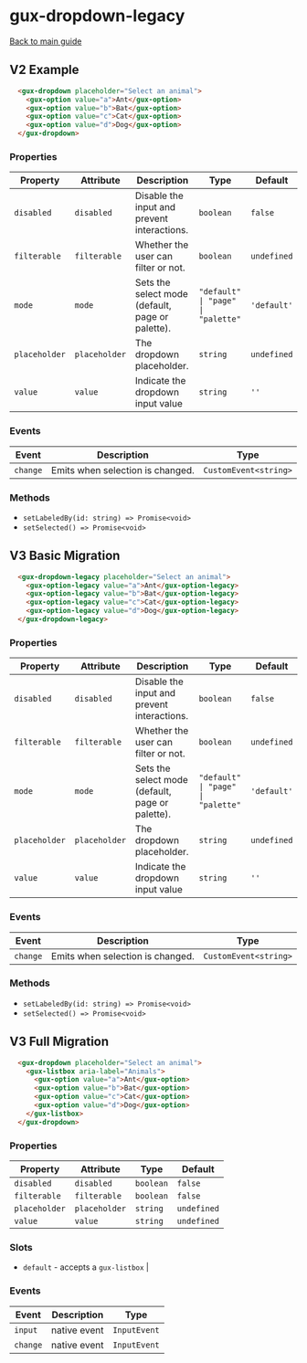 # gux-dropdown-legacy

[Back to main guide](./readme)

## V2 Example

```html
  <gux-dropdown placeholder="Select an animal">
    <gux-option value="a">Ant</gux-option>
    <gux-option value="b">Bat</gux-option>
    <gux-option value="c">Cat</gux-option>
    <gux-option value="d">Dog</gux-option>
  </gux-dropdown>
```

### Properties

| Property      | Attribute     | Description                                      | Type                               | Default     |
| ------------- | ------------- | ------------------------------------------------ | ---------------------------------- | ----------- |
| `disabled`    | `disabled`    | Disable the input and prevent interactions.      | `boolean`                          | `false`     |
| `filterable`  | `filterable`  | Whether the user can filter or not.              | `boolean`                          | `undefined` |
| `mode`        | `mode`        | Sets the select mode (default, page or palette). | `"default" \| "page" \| "palette"` | `'default'` |
| `placeholder` | `placeholder` | The dropdown placeholder.                        | `string`                           | `undefined` |
| `value`       | `value`       | Indicate the dropdown input value                | `string`                           | `''`        |


### Events

| Event    | Description                      | Type                  |
| -------- | -------------------------------- | --------------------- |
| `change` | Emits when selection is changed. | `CustomEvent<string>` |


### Methods

* `setLabeledBy(id: string) => Promise<void>`
* `setSelected() => Promise<void>`

## V3 Basic Migration

```html
  <gux-dropdown-legacy placeholder="Select an animal">
    <gux-option-legacy value="a">Ant</gux-option-legacy>
    <gux-option-legacy value="b">Bat</gux-option-legacy>
    <gux-option-legacy value="c">Cat</gux-option-legacy>
    <gux-option-legacy value="d">Dog</gux-option-legacy>
  </gux-dropdown-legacy>
```

### Properties

| Property      | Attribute     | Description                                      | Type                               | Default     |
| ------------- | ------------- | ------------------------------------------------ | ---------------------------------- | ----------- |
| `disabled`    | `disabled`    | Disable the input and prevent interactions.      | `boolean`                          | `false`     |
| `filterable`  | `filterable`  | Whether the user can filter or not.              | `boolean`                          | `undefined` |
| `mode`        | `mode`        | Sets the select mode (default, page or palette). | `"default" \| "page" \| "palette"` | `'default'` |
| `placeholder` | `placeholder` | The dropdown placeholder.                        | `string`                           | `undefined` |
| `value`       | `value`       | Indicate the dropdown input value                | `string`                           | `''`        |


### Events

| Event    | Description                      | Type                  |
| -------- | -------------------------------- | --------------------- |
| `change` | Emits when selection is changed. | `CustomEvent<string>` |


### Methods

* `setLabeledBy(id: string) => Promise<void>`
* `setSelected() => Promise<void>`

## V3 Full Migration

```html
  <gux-dropdown placeholder="Select an animal">
    <gux-listbox aria-label="Animals">
      <gux-option value="a">Ant</gux-option>
      <gux-option value="b">Bat</gux-option>
      <gux-option value="c">Cat</gux-option>
      <gux-option value="d">Dog</gux-option>
    </gux-listbox>
  </gux-dropdown>
```

### Properties

| Property      | Attribute     | Type      | Default     |
| ------------- | ------------- | --------- | ----------- |
| `disabled`    | `disabled`    | `boolean` | `false`     |
| `filterable`  | `filterable`  | `boolean` | `false`     |
| `placeholder` | `placeholder` | `string`  | `undefined` |
| `value`       | `value`       | `string`  | `undefined` |


### Slots

 * `default` - accepts a `gux-listbox` |

### Events

| Event    | Description  | Type         |
| -------- | -------------| ------------ |
| `input`  | native event | `InputEvent` |
| `change` | native event | `InputEvent` |
